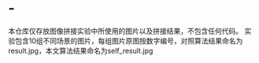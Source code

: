 # -
本仓库仅存放图像拼接实验中所使用的图片以及拼接结果，不包含任何代码。
实验包含10组不同场景的图片，每组图片原图按数字编号，对照算法结果命名为result.jpg，本文算法结果命名为self_result.jpg
